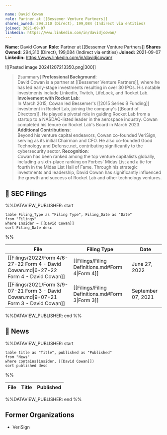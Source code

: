 ```yaml
---

name: David Cowan
role: Partner at [[Bessemer Venture Partners]]
shares_owned: 294,310 (Direct), 199,084 (Indirect via entities)
joined: 2021-09-07
linkedin: https://www.linkedin.com/in/davidjcowan/
---
```


**Name:** David Cowan
**Role:** Partner at [[Bessemer Venture Partners]]
**Shares Owned:** 294,310 (Direct), 199,084 (Indirect via entities)
**Joined:** 2021-09-07
**Linkedin:** https://www.linkedin.com/in/davidjcowan/

![[Pasted image 20241207213350.png|300]]

>[!summary]
**Professional Background**:  
David Cowan is a partner at [[Bessemer Venture Partners]], where he has led early-stage investments resulting in over 30 IPOs. His notable investments include LinkedIn, Twitch, LifeLock, and Rocket Lab.
**Involvement with Rocket Lab**:  
In March 2015, Cowan led Bessemer's [[2015 Series B Funding]] investment in Rocket Lab, joining the company's [[Board of Directors]]. He played a pivotal role in guiding Rocket Lab from a startup to a NASDAQ-listed leader in the aerospace industry. Cowan completed his tenure on Rocket Lab's Board in March 2023.
**Additional Contributions**:  
Beyond his venture capital endeavors, Cowan co-founded VeriSign, serving as its initial Chairman and CFO. He also co-founded Good Technology and Defense.net, contributing significantly to the cybersecurity sector.
**Recognition**:  
Cowan has been ranked among the top venture capitalists globally, including a sixth-place ranking on Forbes' Midas List and a tie for fourth in the Midas List Hall of Fame.
Through his strategic investments and leadership, David Cowan has significantly influenced the growth and success of Rocket Lab and other technology ventures.

## 💼 SEC Filings
%%DATAVIEW_PUBLISHER: start
```
table Filing_Type as "Filing Type", Filing_Date as "Date"
from "Filings"
where Insider = [[David Cowan]]
sort Filing_Date desc

```
%%

| File                                                                                  | Filing Type                                      | Date               |
| ------------------------------------------------------------------------------------- | ------------------------------------------------ | ------------------ |
| [[Filings/2022/Form 4/6-27-22 Form 4 - David Cowan.md\|6-27-22 Form 4 - David Cowan]] | [[Filings/Filing Definitions.md#Form 4\|Form 4]] | June 27, 2022      |
| [[Filings/2021/Form 3/9-07-21 Form 3 - David Cowan.md\|9-07-21 Form 3 - David Cowan]] | [[Filings/Filing Definitions.md#Form 3\|Form 3]] | September 07, 2021 |

%%DATAVIEW_PUBLISHER: end %%
## 📰 News
%%DATAVIEW_PUBLISHER: start
```
table title as "Title", published as "Published"
from "News"
where contains(insider, [[David Cowan]])
sort published desc
```
%%

| File | Title | Published |
| ---- | ----- | --------- |

%%DATAVIEW_PUBLISHER: end %%

## Former Organizations

- VeriSign